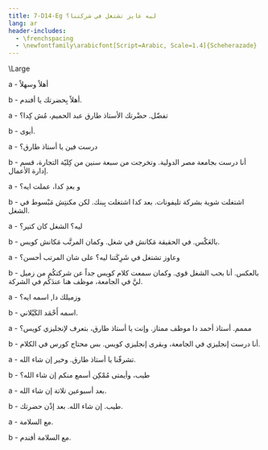 ```yaml
---
title: 7-D14-Eg ليه عايز تشتغل في شركتنا؟
lang: ar
header-includes:
  - \frenchspacing
  - \newfontfamily\arabicfont[Script=Arabic, Scale=1.4]{Scheherazade}
---
```


\Large


a - أهلاً وسهلاً

b - أهلاً بِحضرتك يا أفندم.

a - تفضّل. حضْرتك الأستاذ طارق عبد الحميم، مُش كِدا؟

b - أيوى.

a - درست فين يا أستاذ طارق؟

b - أنا درست بجامعة مصر الدولية. وتخرجت من سبعة سنين من كِليّة التجارة، قسم إدارة الأعمال. 

a - و بعدِ كدا، عملت ايه؟

b - اشتغلت شوية بشركة تليفونات. بعد كدا اشتغلت بِبنك. لكن مكنتِش مَبْسوط في الشغل.

a - ليه؟ الشغل كان كتير؟

b - بالعَكْس. في الحقيقة مَكانش في شغل. وكمان المرتَّب مَكانش كويس.

a - وعاوز تشتغل في شَرِكَتنا ليه؟ على شان المرتب أحسن؟

b - بالعكس. أنا بحب الشغل قوي. وكمان سمعت كلام كويس جداً عن شركتكُم من زميل ليَّ في الجامعة، موظف هنا عندَكُم في الشركة.

a - وزميلك دا, اسمه ايه؟

b - اسمه أَحْمَد الكَيْلاني.

a - مممم. أستاذ أحمد دا موظف ممتاز. وإنت يا أستاذ طارق، بتعرف لإنجليزي كويس؟

b - أنا درست إنجليزي في الجامعة، وبقرى إنجليزي كويس. بس محتاج كورس في الكلام.

a - تشرفّنا يا أستاذ طارق. وخير إن شاء الله.

b - طيب، وأيمتى مُمْكِن أسمع منكم إن شاء الله؟

a - بعد أسبوعين تلاتة إن شاء الله.

b -  طيب. إن شاء الله. بعد إذْن حضرتك.

a - مع السلامة.

b - مع السلامة أفندم.

